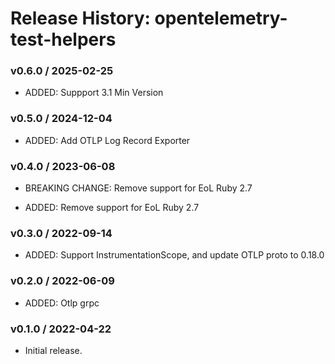 # Release History: opentelemetry-test-helpers

### v0.6.0 / 2025-02-25

* ADDED: Suppport 3.1 Min Version

### v0.5.0 / 2024-12-04

* ADDED: Add OTLP Log Record Exporter

### v0.4.0 / 2023-06-08

* BREAKING CHANGE: Remove support for EoL Ruby 2.7

* ADDED: Remove support for EoL Ruby 2.7

### v0.3.0 / 2022-09-14

* ADDED: Support InstrumentationScope, and update OTLP proto to 0.18.0

### v0.2.0 / 2022-06-09

* ADDED: Otlp grpc

### v0.1.0 / 2022-04-22

* Initial release.
